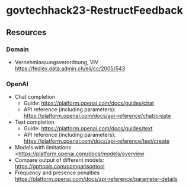 # govtechhack23-RestructFeedback

## Resources

### Domain

- Vernehmlassungsverordnung, VlV <https://fedlex.data.admin.ch/eli/cc/2005/543>

### OpenAI

- Chat completion
  - Guide: <https://platform.openai.com/docs/guides/chat>
  - API reference (including parameters): https://platform.openai.com/docs/api-reference/chat/create
- Text completion
  - Guide: <https://platform.openai.com/docs/guides/text>
  - API reference (including parameters): https://platform.openai.com/docs/api-reference/text/create
- Models with limitations <https://platform.openai.com/docs/models/overview
- Compare output of different models: <https://gpttools.com/comparisontool>
- Frequency and presence penalties <https://platform.openai.com/docs/api-reference/parameter-details>
